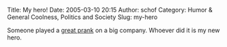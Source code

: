 Title: My hero!
Date: 2005-03-10 20:15
Author: schof
Category: Humor &amp; General Coolness, Politics and Society
Slug: my-hero

Someone played a [great
prank](http://www.boingboing.net/2005/03/10/drug_company_gets_pr.html)
on a big company. Whoever did it is my new hero.


